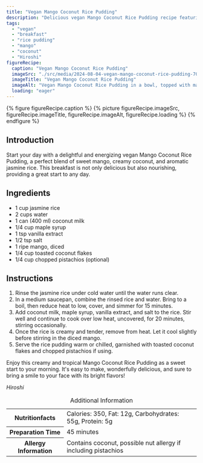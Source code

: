 ```yaml
---
title: "Vegan Mango Coconut Rice Pudding"
description: "Delicious vegan Mango Coconut Rice Pudding recipe featuring creamy coconut milk, sweet mango, and aromatic jasmine rice. Perfect for a nutritious and tasty vegan breakfast."
tags:
  - "vegan"
  - "breakfast"
  - "rice pudding"
  - "mango"
  - "coconut"
  - "Hiroshi"
figureRecipe: 
  caption: "Vegan Mango Coconut Rice Pudding"
  imageSrc: "./src/media/2024-08-04-vegan-mango-coconut-rice-pudding-7053.png"
  imageTitle: "Vegan Mango Coconut Rice Pudding"
  imageAlt: "Vegan Mango Coconut Rice Pudding in a bowl, topped with mango chunks and coconut flakes, set on a minimalistic table with a natural background."
  loading: "eager"
---
```


{% figure figureRecipe.caption %}
{% picture figureRecipe.imageSrc, figureRecipe.imageTitle, figureRecipe.imageAlt, figureRecipe.loading %}
{% endfigure %}

## Introduction

Start your day with a delightful and energizing vegan Mango Coconut Rice Pudding, a perfect blend of sweet mango, creamy coconut, and aromatic jasmine rice. This breakfast is not only delicious but also nourishing, providing a great start to any day.

## Ingredients

- 1 cup jasmine rice
- 2 cups water
- 1 can (400 ml) coconut milk
- 1/4 cup maple syrup
- 1 tsp vanilla extract
- 1/2 tsp salt
- 1 ripe mango, diced
- 1/4 cup toasted coconut flakes
- 1/4 cup chopped pistachios (optional)

## Instructions

1. Rinse the jasmine rice under cold water until the water runs clear.
2. In a medium saucepan, combine the rinsed rice and water. Bring to a boil, then reduce heat to low, cover, and simmer for 15 minutes.
3. Add coconut milk, maple syrup, vanilla extract, and salt to the rice. Stir well and continue to cook over low heat, uncovered, for 20 minutes, stirring occasionally.
4. Once the rice is creamy and tender, remove from heat. Let it cool slightly before stirring in the diced mango.
5. Serve the rice pudding warm or chilled, garnished with toasted coconut flakes and chopped pistachios if using.

Enjoy this creamy and tropical Mango Coconut Rice Pudding as a sweet start to your morning. It's easy to make, wonderfully delicious, and sure to bring a smile to your face with its bright flavors!

*Hiroshi*

<table><caption class='sr-only'>Additional Information</caption><tr><th>Nutritionfacts</th><td>Calories: 350, Fat: 12g, Carbohydrates: 55g, Protein: 5g&nbsp;</td></tr><tr><th>Preparation Time</th><td>45 minutes&nbsp;</td></tr><tr><th>Allergy Information</th><td>Contains coconut, possible nut allergy if including pistachios&nbsp;</td></tr></table>

